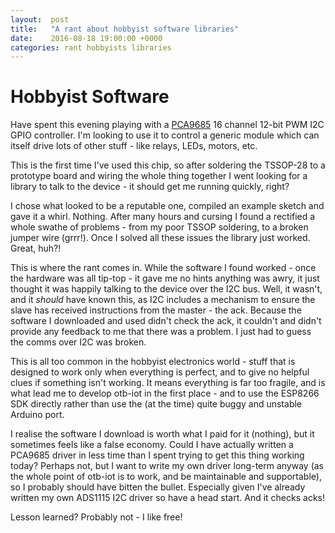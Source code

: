 ```yaml
---
layout:  post
title:   "A rant about hobbyist software libraries"
date:    2016-08-18 19:00:00 +0000
categories: rant hobbyists libraries
---
```

# Hobbyist Software

Have spent this evening playing with a [PCA9685](http://www.nxp.com/products/power-management/lighting-driver-and-controller-ics/i2c-led-display-control/16-channel-12-bit-pwm-fm-plus-ic-bus-led-controller:PCA9685) 16 channel 12-bit PWM I2C GPIO controller.  I'm looking to use it to control a generic module which can itself drive lots of other stuff - like relays, LEDs, motors, etc.

This is the first time I've used this chip, so after soldering the TSSOP-28 to a prototype board and wiring the whole thing together I went looking for a library to talk to the device - it should get me running quickly, right?

I chose what looked to be a reputable one, compiled an example sketch and gave it a whirl.  Nothing.  After many hours and cursing I found a rectified a whole swathe of problems - from my poor TSSOP soldering, to a broken jumper wire (grrr!).  Once I solved all these issues the library just worked.  Great, huh?!

This is where the rant comes in.  While the software I found worked - once the hardware was all tip-top - it gave me no hints anything was awry, it just thought it was happily talking to the device over the I2C bus.  Well, it wasn't, and it _should_ have known this, as I2C includes a mechanism to ensure the slave has received instructions from the master - the ack.  Because the software I downloaded and used didn't check the ack, it couldn't and didn't provide any feedback to me that there was a problem.  I just had to guess the comms over I2C was broken.

This is all too common in the hobbyist electronics world - stuff that is designed to work only when everything is perfect, and to give no helpful clues if something isn't working.  It means everything is far too fragile, and is what lead me to develop otb-iot in the first place - and to use the ESP8266 SDK directly rather than use the (at the time) quite buggy and unstable Arduino port.

I realise the software I download is worth what I paid for it (nothing), but it sometimes feels like a false economy.  Could I have actually written a PCA9685 driver in less time than I spent trying to get this thing working today?  Perhaps not, but I want to write my own driver long-term anyway (as the whole point of otb-iot is to work, and be maintainable and supportable), so I probably should have bitten the bullet.  Especially given I've already written my own ADS1115 I2C driver so have a head start.  And it checks acks!

Lesson learned?  Probably not - I like free!
